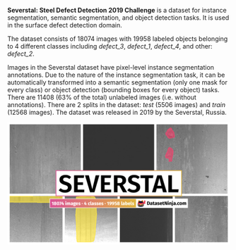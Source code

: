 **Severstal: Steel Defect Detection 2019 Challenge** is a dataset for instance segmentation, semantic segmentation, and object detection tasks. It is used in the surface defect detection domain. 

The dataset consists of 18074 images with 19958 labeled objects belonging to 4 different classes including *defect_3*, *defect_1*, *defect_4*, and other: *defect_2*.

Images in the Severstal dataset have pixel-level instance segmentation annotations. Due to the nature of the instance segmentation task, it can be automatically transformed into a semantic segmentation (only one mask for every class) or object detection (bounding boxes for every object) tasks. There are 11408 (63% of the total) unlabeled images (i.e. without annotations). There are 2 splits in the dataset: *test* (5506 images) and *train* (12568 images). The dataset was released in 2019 by the Severstal, Russia.

<img src="https://github.com/dataset-ninja/severstal/raw/main/visualizations/poster.png">
